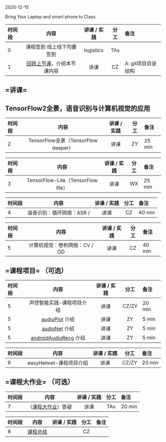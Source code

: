 2020-12-15

Bring Your Laptop and smart phone  to Class. 

| 时间段 |                             内容                             | 讲课 / 实践 |    分工     | 备注               |
| :----- | :----------------------------------------------------------: | :---------: | :---------: | :----------------- |
|   0    |                           课程签到 线上线下均要签到                          |  logistics  |     TAs     |                    |
|   1    |  [回顾上节课](../WW5/WW5-Plan.md)，介绍本节课内容   |    讲课     |     CZ      | A: git项目目录结构 |

## =讲课=

## TensorFlow2全景，语音识别与计算机视觉的应用


| 时间段 |                             内容                             | 讲课 / 实践 |    分工     | 备注               |
| :----- | :----------------------------------------------------------: | :---------: | :---------: | :----------------- |
|   2    | TensorFlow全景（TensorFlow deeper）      |    讲课     |    ZY    |    25 min    |

| 时间段 |                             内容                             | 讲课 / 实践 |    分工     | 备注               |
| :----- | :----------------------------------------------------------: | :---------: | :---------: | :----------------- |
|   3    | TensorFlow-Lite（TensorFlow lite）       |    讲课     |    WX    |    25 min    |

| 时间段 |                             内容                             | 讲课 / 实践 |    分工     | 备注               |
| :----- | :----------------------------------------------------------: | :---------: | :---------: | :----------------- |
|   4    | 语音识别：循环网络：ASR /        |    讲课     |    CZ    |    40 min    |

| 时间段 |                             内容                             | 讲课 / 实践 |    分工     | 备注               |
| :----- | :----------------------------------------------------------: | :---------: | :---------: | :----------------- |
|   5    | 计算机视觉：卷积网络：CV / OD       |    讲课     |    CZ    |    40 min    |


## =课程项目= （可选）

| 时间段 |                             内容                             | 讲课 / 实践 |    分工     | 备注               |
| :----- | :----------------------------------------------------------: | :---------: | :---------: | :----------------- |
|   5    | 声控智能实践-课程项目介绍 |    讲课     |    CZ/ZY    | 20 min             |
|   5    | [audioPlot](https://github.com/saturn-lab/audioPlot) 介绍 |    讲课     |    ZY    | 5 min             |
|   5    | [audioNet](https://github.com/saturn-lab/audioNet) 介绍 |    讲课     |    ZY    | 5 min             |
|   5    | [androidAudioRecg](https://github.com/saturn-lab/androidAudioRecg) 介绍 |    讲课     |     ZY     | 5 min             |


| 时间段 |                             内容                             | 讲课 / 实践 |    分工     | 备注               |
| :----- | :----------------------------------------------------------: | :---------: | :---------: | :----------------- |
|   6    | easyHelmet-课程项目介绍 |    讲课     |    CZ/ZY    | 20 min             |

## =课程大作业= （可选）

| 时间段 |                             内容                             | 讲课 / 实践 |    分工     | 备注               |
| :----- | :----------------------------------------------------------: | :---------: | :---------: | :----------------- |
|   7    |（[课程大作业](../../Course-Projects/4_Final_Project/DLTF2-Task-说明.md)）答疑  |    讲课     |    TAs    | 20 min             |

| 时间段 |                             内容                             | 讲课 / 实践 |    分工     | 备注               |
| :----- | :----------------------------------------------------------: | :---------: | :---------: | :----------------- |
|   8    |         [课程总结](Conclusion.md)         |             |     CZ      |                    |


